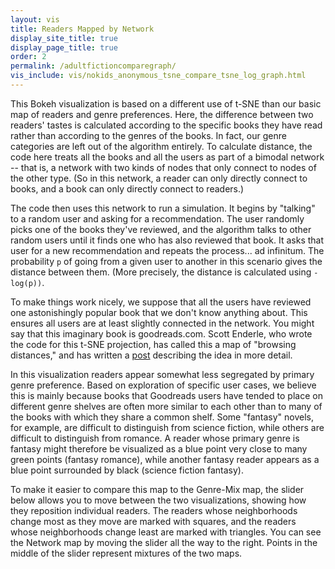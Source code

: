 ```yaml
---
layout: vis
title: Readers Mapped by Network
display_site_title: true
display_page_title: true
order: 2
permalink: /adultfictioncomparegraph/
vis_include: vis/nokids_anonymous_tsne_compare_tsne_log_graph.html
---
```


This Bokeh visualization is based on a different use of t-SNE than our basic map of readers and genre preferences.  Here, the difference between two readers' tastes is calculated according to the specific books they have read rather than according to the genres of the books.  In fact, our genre categories are left out of the algorithm entirely. To calculate distance, the code here treats all the books and all the users as part of a bimodal network -- that is, a network with two kinds of nodes that only connect to nodes of the other type. (So in this network, a reader can only directly connect to books, and a book can only directly connect to readers.) 

The code then uses this network to run a simulation. It begins by "talking" to a random user and asking for a recommendation. The user randomly picks one of the books they've reviewed, and the algorithm talks to other random users until it finds one who has also reviewed that book. It asks that user for a new recommendation and repeats the process... ad infinitum. The probability `p` of going from a given user to another in this scenario gives the distance between them. (More precisely, the distance is calculated using `-log(p))`.

To make things work nicely, we suppose that all the users have reviewed one astonishingly popular book that we don't know anything about. This ensures all users are at least slightly connected in the network. You might say that this imaginary book is goodreads.com. Scott Enderle, who wrote the code for this t-SNE projection, has called this a map of "browsing distances," and has written a [post](http://www.lagado.name/blog/deriving-browsing-similarity-3/) describing the idea in more detail.

In this visualization readers appear somewhat less segregated by primary genre preference. Based on exploration of specific user cases, we believe this is mainly because books that Goodreads users have tended to place on different genre shelves are often more similar to each other than to many of the books with which they share a common shelf.  Some "fantasy" novels, for example, are difficult to distinguish from science fiction, while others are difficult to distinguish from romance. A reader whose primary genre is fantasy might therefore be visualized as a blue point very close to many green points (fantasy romance), while another fantasy reader appears as a blue point surrounded by black (science fiction fantasy).

To make it easier to compare this map to the Genre-Mix map, the slider below allows you to move between the two visualizations, showing how they reposition individual readers. The readers whose neighborhoods change most as they move are marked with squares, and the readers whose neighborhoods change least are marked with triangles. You can see the Network map by moving the slider all the way to the right. Points in the middle of the slider represent mixtures of the two maps.
